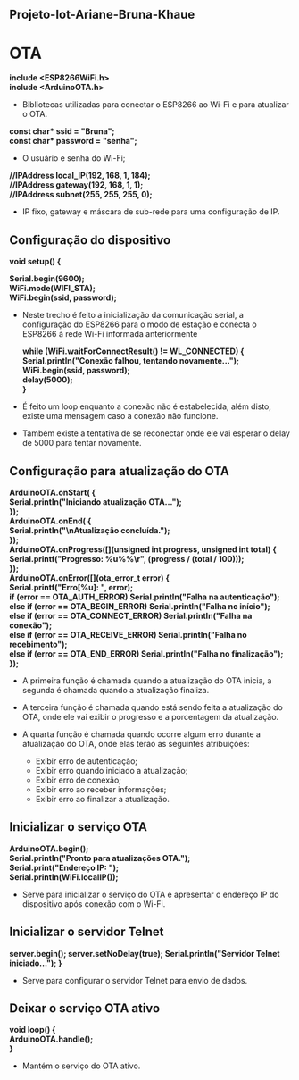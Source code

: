 ## Projeto-Iot-Ariane-Bruna-Khaue

# OTA
 
__include <ESP8266WiFi.h>__  
__include <ArduinoOTA.h>__  
* Bibliotecas utilizadas para conectar o ESP8266 ao Wi-Fi e para atualizar o OTA.

__const char* ssid = "Bruna";  
const char* password = "senha";__  
* O usuário e senha do Wi-Fi;

__//IPAddress local_IP(192, 168, 1, 184);   
//IPAddress gateway(192, 168, 1, 1);  
//IPAddress subnet(255, 255, 255, 0);__  
* IP fixo, gateway e máscara de sub-rede para uma configuração de IP.

## Configuração do dispositivo
__void setup() {__  
  
  __Serial.begin(9600);  
  WiFi.mode(WIFI_STA);  
  WiFi.begin(ssid, password);__  

* Neste trecho é feito a inicialização da comunicação serial, a configuração do ESP8266 para o modo de estação e conecta o ESP8266 à rede Wi-Fi informada anteriormente
  
  __while (WiFi.waitForConnectResult() != WL_CONNECTED) {  
    Serial.println("Conexão falhou, tentando novamente...");  
    WiFi.begin(ssid, password);  
    delay(5000);   
  }__  
* É feito um loop enquanto a conexão não é estabelecida, além disto, existe uma mensagem caso a conexão não funcione. 
* Também existe a tentativa de se reconectar onde ele vai esperar o delay de 5000 para tentar novamente.

## Configuração para atualização do OTA
  __ArduinoOTA.onStart([]() {  
    Serial.println("Iniciando atualização OTA...");  
  });  
  ArduinoOTA.onEnd([]() {  
    Serial.println("\nAtualização concluída.");  
  });  
  ArduinoOTA.onProgress([](unsigned int progress, unsigned int total) {
    Serial.printf("Progresso: %u%%\r", (progress / (total / 100)));  
  });  
  ArduinoOTA.onError([](ota_error_t error) {  
    Serial.printf("Erro[%u]: ", error);  
    if (error == OTA_AUTH_ERROR) Serial.println("Falha na autenticação");  
    else if (error == OTA_BEGIN_ERROR) Serial.println("Falha no início");  
    else if (error == OTA_CONNECT_ERROR) Serial.println("Falha na conexão");  
    else if (error == OTA_RECEIVE_ERROR) Serial.println("Falha no recebimento");  
    else if (error == OTA_END_ERROR) Serial.println("Falha no finalização");  
  });__  

  * A primeira função é chamada quando a atualização do OTA inicia, a segunda é chamada quando a atualização finaliza.

  * A terceira função é chamada quando está sendo feita a atualização do OTA, onde ele vai exibir o progresso e a porcentagem da atualização.

  * A quarta função é chamada quando ocorre algum erro durante a atualização do OTA, onde elas terão as seguintes atribuições:
    - Exibir erro de autenticação;
    - Exibir erro quando iniciado a atualização;
    - Exibir erro de conexão;
    - Exibir erro ao receber informações;
    - Exibir erro ao finalizar a atualização.

## Inicializar o serviço OTA
__ArduinoOTA.begin();  
  Serial.println("Pronto para atualizações OTA.");  
  Serial.print("Endereço IP: ");  
  Serial.println(WiFi.localIP());__  

* Serve para inicializar o serviço do OTA e apresentar o endereço IP do dispositivo após conexão com o Wi-Fi.

## Inicializar o servidor Telnet
__server.begin();
  server.setNoDelay(true);
  Serial.println("Servidor Telnet iniciado...");
}__

* Serve para configurar o servidor Telnet para envio de dados.

## Deixar o serviço OTA ativo
__void loop() {  
  ArduinoOTA.handle();  
}__  

* Mantém o serviço do OTA ativo.